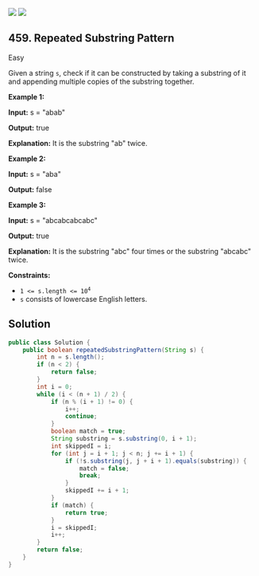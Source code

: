 [![](https://img.shields.io/github/stars/javadev/LeetCode-in-Java?label=Stars&style=flat-square)](https://github.com/javadev/LeetCode-in-Java)
[![](https://img.shields.io/github/forks/javadev/LeetCode-in-Java?label=Fork%20me%20on%20GitHub%20&style=flat-square)](https://github.com/javadev/LeetCode-in-Java/fork)

## 459\. Repeated Substring Pattern

Easy

Given a string `s`, check if it can be constructed by taking a substring of it and appending multiple copies of the substring together.

**Example 1:**

**Input:** s = "abab"

**Output:** true

**Explanation:** It is the substring "ab" twice.

**Example 2:**

**Input:** s = "aba"

**Output:** false

**Example 3:**

**Input:** s = "abcabcabcabc"

**Output:** true

**Explanation:** It is the substring "abc" four times or the substring "abcabc" twice.

**Constraints:**

*   <code>1 <= s.length <= 10<sup>4</sup></code>
*   `s` consists of lowercase English letters.

## Solution

```java
public class Solution {
    public boolean repeatedSubstringPattern(String s) {
        int n = s.length();
        if (n < 2) {
            return false;
        }
        int i = 0;
        while (i < (n + 1) / 2) {
            if (n % (i + 1) != 0) {
                i++;
                continue;
            }
            boolean match = true;
            String substring = s.substring(0, i + 1);
            int skippedI = i;
            for (int j = i + 1; j < n; j += i + 1) {
                if (!s.substring(j, j + i + 1).equals(substring)) {
                    match = false;
                    break;
                }
                skippedI += i + 1;
            }
            if (match) {
                return true;
            }
            i = skippedI;
            i++;
        }
        return false;
    }
}
```
